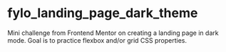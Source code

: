 # fylo_landing_page_dark_theme

Mini challenge from Frontend Mentor on creating a landing page in dark mode. Goal is to practice flexbox and/or grid CSS properties.
